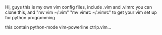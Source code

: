 Hi, guys
this is my own vim config files, include .vim and .vimrc
you can clone this, and "mv vim ~/.vim" "mv vimrc ~/.vimrc"
to get your vim set up for python programming

this contain python-mode vim-powerline ctrlp.vim...
